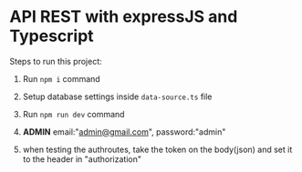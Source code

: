 # API REST with expressJS and Typescript

Steps to run this project:

1. Run `npm i` command
2. Setup database settings inside `data-source.ts` file
3. Run `npm run dev` command


4. ****ADMIN****
    email:"admin@gmail.com",
    password:"admin"
5. when testing the authroutes, take the token on the body(json) and set it to the header in "authorization"

